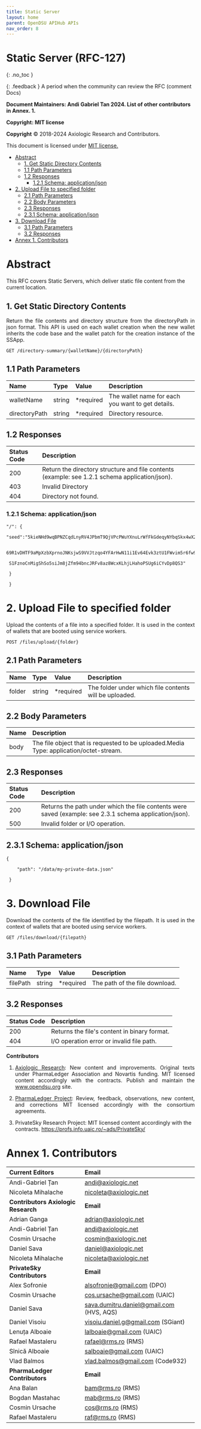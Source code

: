 ```yaml
---
title: Static Server 
layout: home
parent: OpenDSU APIHub APIs
nav_order: 8
---
```



# **Static Server (RFC-127)**
{: .no_toc }

{: .feedback }
A period when the community can review the RFC (comment Docs)

**Document Maintainers: Andi Gabriel Tan 2024. List of other contributors in Annex. 1.**

**Copyright: MIT license**

 **Copyright** © 2018-2024 Axiologic Research and Contributors.

This document is licensed under [MIT license.](https://en.wikipedia.org/wiki/MIT_License)



<!-- TOC -->
* [Abstract](#abstract)
  * [1. Get Static Directory Contents](#1-get-static-directory-contents)
  * [1.1 Path Parameters](#11-path-parameters)
  * [1.2 Responses](#12-responses)
    * [1.2.1 Schema: application/json](#121-schema-applicationjson)
* [2. Upload File to specified folder](#2-upload-file-to-specified-folder)
  * [2.1 Path Parameters](#21-path-parameters)
  * [2.2 Body Parameters](#22-body-parameters)
  * [2.3 Responses](#23-responses)
  * [2.3.1 Schema: application/json](#231-schema-applicationjson)
* [3. Download File](#3-download-file)
  * [3.1 Path Parameters](#31-path-parameters)
  * [3.2  Responses](#32--responses)
* [Annex 1. Contributors](#annex-1-contributors)
<!-- TOC -->



# **Abstract**

This RFC covers Static Servers, which deliver static file content from the current location.


## 1. Get Static Directory Contents

<p style='text-align: justify;'>Return the file contents and directory structure from the directoryPath in json format. This API is used on each wallet creation when the new wallet inherits the code base and the wallet patch for the creation instance of the SSApp.</p>
	

    GET /directory-summary/{walletName}/{directoryPath}



## 1.1 Path Parameters


| **Name**      | **Type** | **Value** | **Description**                                   |
|:--------------|:---------|:----------|:--------------------------------------------------|
| walletName    | string   | *required | The wallet name for each you want to get details. |
| directoryPath | string   | *required | Directory resource.                               |



## 1.2 Responses


| **Status Code** | **Description**                                                                                |
|:----------------|:-----------------------------------------------------------------------------------------------|
| 200             | Return the directory structure and file contents (example: see 1.2.1 schema application/json). |
| 403             | Invalid Directory                                                                              |
| 404             | Directory not found.                                                                           |



### 1.2.1 Schema: application/json

    "/": {

    "seed":"5kieNHd9wqBPNZCqdLnyRV4JPbmT9QjVPcPWuYXnuLrWfFkGdeqyNYbqSkx4wX23gp2

     69R1vDHTF9aMpXzbXprnoJNKsjwS9VVJtzqo4YFArHwN11i1Ev64Evk3ztU1FWvim5r6fw9rcb4P

     S1FznoCnMigShSo5siJm8jZfm94bncJRFv8az8WcxKLhjLHahoPSUg6iCYvDp8QS3"

     }

     }



# **2. Upload File to specified folder**

<p style='text-align: justify;'>Upload the contents of a file into a specified folder. It is used in the context of wallets that are booted using service workers.</p>
	

    POST /files/upload/{folder}




## 2.1 Path Parameters


| **Name** | **Type** | **Value** | **Description**                                        |
|:---------|:---------|:----------|:-------------------------------------------------------|
| folder   | string   | *required | The folder under which file contents will be uploaded. |




## 2.2 Body Parameters

| Name | Description                                                                           |
|:-----|:--------------------------------------------------------------------------------------|
| body | The file object that is requested to be uploaded.Media Type: application/octet-stream.|



## 2.3 Responses


| **Status Code** | **Description**                                                                                           |
|:----------------|:----------------------------------------------------------------------------------------------------------|
| 200             | Returns the path under which the file contents were saved (example:  see  2.3.1 schema application/json). |
| 500             | Invalid folder or I/O operation.                                                                          |



## 2.3.1 Schema: application/json

    {

        "path": "/data/my-private-data.json"

     } 


# **3. Download File**

<p style='text-align: justify;'>Download the contents of the file identified by the filepath. It is used in the context of wallets that are booted using service workers.</p>
	

    GET /files/download/{filepath}



## 3.1 Path Parameters


| **Name** | **Type** | **Value** | **Description**                |
|:---------|:---------|:----------|:-------------------------------|
| filePath | string   | *required | The path of the file download. |



## 3.2  Responses


| **Status Code** | **Description**                              |
|:----------------|:---------------------------------------------|
| 200             | Returns the file's content in binary format. |
| 404             | I/O operation error or invalid file path.    |



**Contributors**


1. <p style='text-align: justify;'><a href="https://www.axiologic.net/">Axiologic Research</a>: New content and improvements. Original texts under PharmaLedger Association and Novartis funding. MIT licensed content accordingly with the contracts. Publish and maintain the <a href="https://www.opendsu.org/">www.opendsu.org</a> site.

2. <p style='text-align: justify;'><a href="https://pharmaledger.org/">PharmaLedger Project</a>: Review, feedback, observations, new content, and corrections MIT licensed accordingly with the consortium agreements.

3. PrivateSky Research Project: MIT licensed content accordingly with the contracts. 
<a href="https://profs.info.uaic.ro/~ads/PrivateSky/"> https://profs.info.uaic.ro/~ads/PrivateSky/</a>



# **Annex 1. Contributors**

| **Current Editors**                                | **Email**                                                                     |
|:---------------------------------------------------|:------------------------------------------------------------------------------|
| Andi-Gabriel Țan                                   | andi@axiologic.net                                                            |
| Nicoleta Mihalache                                 | nicoleta@axiologic.net                                                        |
| **Contributors Axiologic Research**                | **Email**                                                                     |
| Adrian Ganga                                       | adrian@axiologic.net                                                          |
| Andi-Gabriel Țan                                   | andi@axiologic.net                                                            |
| Cosmin Ursache                                     | cosmin@axiologic.net                                                          |
| Daniel Sava                                        | daniel@axiologic.net                                                          |
| Nicoleta Mihalache                                 | nicoleta@axiologic.net                                                        |
| **PrivateSky Contributors**                        | **Email**                                                                     |
| Alex Sofronie                                      | alsofronie@gmail.com (DPO)                                                    |
| Cosmin Ursache                                     | cos.ursache@gmail.com (UAIC)                                                  |
| Daniel Sava                                        | sava.dumitru.daniel@gmail.com (HVS, AQS)                                      |
| Daniel Visoiu                                      | visoiu.daniel.g@gmail.com (SGiant)                                            |
| Lenuța Alboaie                                     | lalboaie@gmail.com (UAIC)                                                     |
| Rafael Mastaleru                                   | rafael@rms.ro (RMS)                                                           |
| Sînică Alboaie                                     | salboaie@gmail.com (UAIC)                                                     |
| Vlad Balmos                                        | vlad.balmos@gmail.com (Code932)                                               |
| **PharmaLedger Contributors**                      | **Email**                                                                     |
| Ana Balan                                          | bam@rms.ro (RMS)                                                              |
| Bogdan Mastahac                                    | mab@rms.ro (RMS)                                                              |
| Cosmin Ursache                                     | cos@rms.ro (RMS)                                                              |
| Rafael Mastaleru                                   | raf@rms.ro (RMS)                                                              |